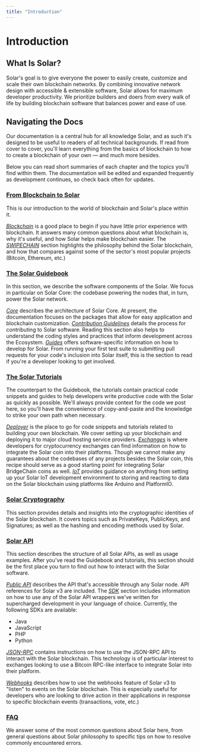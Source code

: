 ```yaml
---
title: "Introduction"
---
```


# Introduction

## What Is Solar?

Solar's goal is to give everyone the power to easily create, customize and scale their own blockchain networks. By combining innovative network design with accessible & extensible software, Solar allows for maximum developer productivity. We prioritize builders and doers from every walk of life by building blockchain software that balances power and ease of use.

## Navigating the Docs

Our documentation is a central hub for all knowledge Solar, and as such it's designed to be useful to readers of all technical backgrounds. If read from cover to cover, you'll learn everything from the basics of blockchain to how to create a blockchain of your own — and much more besides.

Below you can read short summaries of each chapter and the topics you'll find within them. The documentation will be edited and expanded frequently as development continues, so check back often for updates.

### [From Blockchain to Solar](/introduction/)

This is our introduction to the world of blockchain and Solar's place within it.

[_Blockchain_](/introduction/blockchain/) is a good place to begin if you have little prior experience with blockchain. It answers many common questions about what blockchain is, why it's useful, and how Solar helps make blockchain easier.
The [_SWIPECHAIN_](/introduction/solar/) section highlights the philosophy behind the Solar blockchain, and how that compares against some of the sector's most popular projects (Bitcoin, Ethereum, etc.)

### [The Solar Guidebook](/guidebook/)

In this section, we describe the software components of the Solar. We focus in particular on Solar Core: the codebase powering the nodes that, in turn, power the Solar network.

[_Core_](/guidebook/core/) describes the architecture of Solar Core. At present, the documentation focuses on the packages that allow for easy application and blockchain customization.
[_Contribution Guidelines_](/guidebook/contribution-guidelines/) details the process for contributing to Solar software. Reading this section also helps to understand the coding styles and practices that inform development across the Ecosystem.
[_Guides_](/guidebook/guides/) offers software-specific information on how to develop for Solar. From running your first test suite to submitting pull requests for your code's inclusion into Solar itself, this is the section to read if you're a developer looking to get involved.

### [The Solar Tutorials](/tutorials/)

The counterpart to the Guidebook, the tutorials contain practical code snippets and guides to help developers write productive code with the Solar as quickly as possible. We'll always provide context for the code we post here, so you'll have the convenience of copy-and-paste and the knowledge to strike your own path when necessary.

[_Deployer_](/tutorials/deployer/) is the place to go for code snippets and tutorials related to building your own blockchain. We cover setting up your blockchain and deploying it to major cloud hosting service providers.
[_Exchanges_](https://exchange.solar.network) is where developers for cryptocurrency exchanges can find information on how to integrate the Solar coin into their platforms. Though we cannot make any guarantees about the codebases of any projects besides the Solar coin, this recipe should serve as a good starting point for integrating Solar BridgeChain coins as well.
[_IoT_](/tutorials/iot/) provides guidance on anything from setting up your Solar IoT development environment to storing and reacting to data on the Solar blockchain using platforms like Arduino and PlatformIO.

### [Solar Cryptography](/cryptography/)

This section provides details and insights into the cryptographic identities of the Solar blockchain. It covers topics such as PrivateKeys, PublicKeys, and Signatures; as well as the hashing and encoding methods used by Solar.


### [Solar API](https://exchange.solar.network)

This section describes the structure of all Solar APIs, as well as usage examples. After you've read the Guidebook and tutorials, this section should be the first place you turn to find out how to interact with the Solar software.

[_Public API_](https://exchange.solar.network/public-api/public-api-guide) describes the API that's accessible through any Solar node. API references for Solar v3 are included.
The [_SDK_](/sdk/) section includes information on how to use any of the Solar API wrappers we've written for supercharged development in your language of choice. Currently, the following SDKs are available:

- Java
- JavaScript
- PHP
- Python


[_JSON-RPC_](https://exchange.solar.network/json-rpc/getting-started) contains instructions on how to use the JSON-RPC API to interact with the Solar blockchain. This technology is of particular interest to exchanges looking to use a Bitcoin RPC-like interface to integrate Solar into their platform.

[_Webhooks_](/guidebook/core/webhooks) describes how to use the webhooks feature of Solar v3 to "listen" to events on the Solar blockchain. This is especially useful for developers who are looking to drive action in their applications in response to specific blockchain events (transactions, vote, etc.)

### [FAQ](/faq/)

We answer some of the most common questions about Solar here, from general questions about Solar philosophy to specific tips on how to resolve commonly encountered errors.

